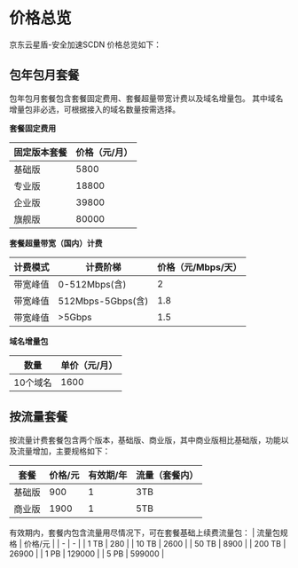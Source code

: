 # 价格总览
京东云星盾-安全加速SCDN 价格总览如下：

## 包年包月套餐
包年包月套餐包含套餐固定费用、套餐超量带宽计费以及域名增量包。
其中域名增量包非必选，可根据接入的域名数量按需选择。

**套餐固定费用**

|   固定版本套餐|   价格（元/月） |
| --------| ------------------------  |
| 基础版 |  5800                      |
| 专业版 |  18800                     |
| 企业版 |  39800                     |
| 旗舰版 |  80000                     |

**套餐超量带宽（国内）计费**

| 计费模式 | 计费阶梯      | 价格（元/Mbps/天） |
| -------- | ----------------- | ------------------------ |
| 带宽峰值 | 0-512Mbps(含)    | 2                        |
| 带宽峰值 | 512Mbps-5Gbps(含) | 1.8                      |
| 带宽峰值 | >5Gbps            | 1.5                      |


**域名增量包**

| 数量   | 单价（元/月） |
| -------- | ------- |
| 10个域名 | 1600    |


## 按流量套餐


按流量计费套餐包含两个版本，基础版、商业版，其中商业版相比基础版，功能以及流量增加，主要规格如下：

|  套餐 |  价格/元  |  有效期/年  |  流量（套餐内） |
|  -  |  -  |  -  |   -  |
|  基础版  |  900  |  1  |   3TB  |
|  商业版  |  1900  |  1  |   5TB  |

有效期内，套餐内包含流量用尽情况下，可在套餐基础上续费流量包：
|  流量包规格  |  价格/元  | 
|  -  |  -  | 
|  1 TB  |  280  |
|  10 TB  |  2600  |
|  50 TB  |  8900  |
|  200 TB  |  26900  |
|  1 PB  |  129000  |
|  5 PB  |  599000  |
